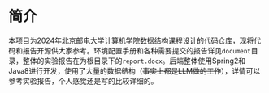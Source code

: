 # 简介

本项目为2024年北京邮电大学计算机学院数据结构课程设计的代码仓库，现将代码和报告开源供大家参考。环境配置手册和各种需要提交的报告详见`document`目录，整体的实验报告在为根目录下的`report.docx`。后端整体使用Spring2和Java8进行开发，使用了大量的数据结构（~~事实上都是LLM做的工作~~），详情可以参考实验报告，个人感觉还是写的比较详细的。
